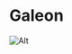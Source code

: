 # Galeon
![Alt](https://repobeats.axiom.co/api/embed/45500c6ccd7e29a41bedc372ba3693ca6a069133.svg "Repobeats analytics image")
